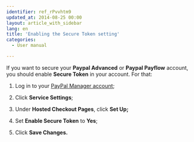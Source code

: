 ```yaml
---
identifier: ref_rPvvhtm9
updated_at: 2014-08-25 00:00
layout: article_with_sidebar
lang: en
title: 'Enabling the Secure Token setting'
categories:
  - User manual

---
```



If you want to secure your **Paypal Advanced** or **Paypal Payflow** account, you should enable **Secure Token** in your account. For that:

1.  Log in to your [PayPal Manager account](https://manager.paypal.com/);
2.  Click **Service Settings**;

3.  Under **Hosted Checkout Pages**, click **Set Up;**

4.  Set **Enable Secure Token** to **Yes**;

5.  Click **Save Changes.**